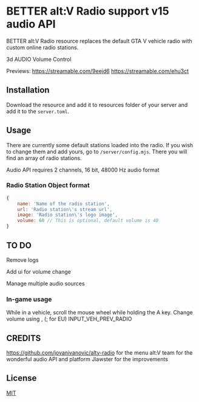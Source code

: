 # BETTER alt:V Radio support v15 audio API

BETTER alt:V Radio resource replaces the default GTA V vehicle radio with custom online 
radio stations.

3d AUDIO
Volume Control

Previews: 
https://streamable.com/9eejd6
https://streamable.com/ehu3ct


## Installation

Download the resource and add it to resources folder of your server and 
add it to the `server.toml`.

## Usage

There are currently some default stations loaded into the radio. If you 
wish to change them and add yours, go to `/server/config.mjs`. There 
you will find an array of radio stations.

Audio API requires 2 channels, 16 bit, 48000 Hz audio format

### Radio Station Object format

```js
{
    name: 'Name of the radio station',
    url: 'Radio station\'s stream url',
    image: 'Radio station\'s logo image',
    volume: 60 // This is optional, default volume is 40
}
```

##  TO DO

Remove logs

Add ui for volume change

Manage multiple audio sources

### In-game usage

While in a vehicle, scroll the mouse wheel while holding the A key.
Change volume using , (; for EU) INPUT_VEH_PREV_RADIO

##  CREDITS

https://github.com/jovanivanovic/altv-radio for the menu
alt:V team for the wonderful audio API and platform
Jlawster for the improvements 

## License

[MIT](http://opensource.org/licenses/MIT)
